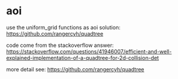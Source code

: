 # aoi

use the uniform_grid functions as aoi solution:
https://github.com/rangercyh/quadtree

code come from the stackoverflow answer: 
https://stackoverflow.com/questions/41946007/efficient-and-well-explained-implementation-of-a-quadtree-for-2d-collision-det

more detail see: 
https://github.com/rangercyh/quadtree

